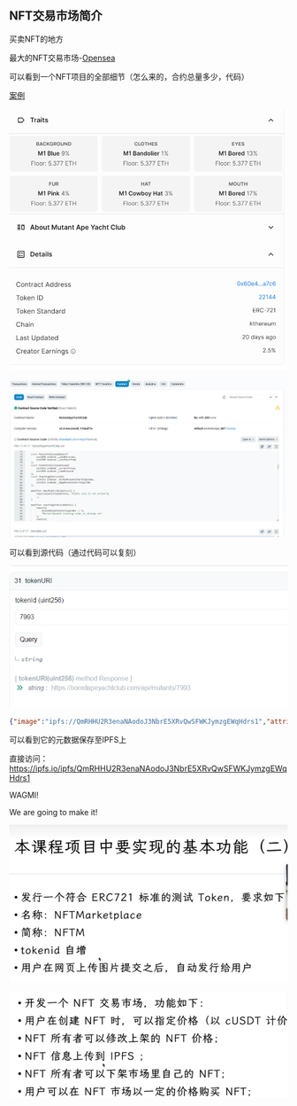 ## NFT交易市场简介

买卖NFT的地方

最大的NFT交易市场-[Opensea](https://opensea.io/)

可以看到一个NFT项目的全部细节（怎么来的，合约总量多少，代码）

[案例](https://opensea.io/assets/ethereum/0x60e4d786628fea6478f785a6d7e704777c86a7c6/22144)

![image-20231120152608256](assets\image-20231120152608256.png)

![image-20231120152708557](assets\image-20231120152708557.png)

可以看到源代码（通过代码可以复刻）

![image-20231120152753894](assets\image-20231120152753894.png)

```json
{"image":"ipfs://QmRHHU2R3enaNAodoJ3NbrE5XRvQwSFWKJymzgEWqHdrs1","attributes":[{"trait_type":"Background","value":"M1 Blue"},{"trait_type":"Fur","value":"M1 Red"},{"trait_type":"Eyes","value":"M1 Coins"},{"trait_type":"Hat","value":"M1 Bayc Hat Black"},{"trait_type":"Mouth","value":"M1 Bored"}]}
```

可以看到它的元数据保存至IPFS上

直接访问：https://ipfs.io/ipfs/QmRHHU2R3enaNAodoJ3NbrE5XRvQwSFWKJymzgEWqHdrs1



WAGMI!

We are going to make it!

![image-20231120153149840](assets\image-20231120153149840.png)

![image-20231120153205565](assets\image-20231120153205565.png)